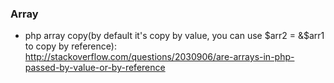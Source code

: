 ### Array
* php array copy(by default it's copy by value, you can use $arr2 = &$arr1 to copy by reference): http://stackoverflow.com/questions/2030906/are-arrays-in-php-passed-by-value-or-by-reference
